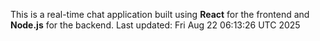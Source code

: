 This is a real-time chat application built using **React** for the frontend and **Node.js** for the backend.
Last updated: Fri Aug 22 06:13:26 UTC 2025
